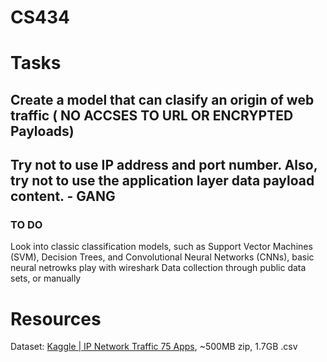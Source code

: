 # CS434
# Tasks
## Create a model that can clasify an origin of web traffic ( NO ACCSES TO URL OR ENCRYPTED Payloads)
## Try not to use IP address and port number. Also, try not to use the application layer data payload content. - GANG 
### TO DO  
Look into classic classification models, such as Support Vector Machines (SVM), Decision Trees, and Convolutional Neural Networks (CNNs), basic neural netrowks 
play with wireshark
Data collection through public data sets, or manually 

# Resources

Dataset: [Kaggle | IP Network Traffic 75 Apps](https://www.kaggle.com/datasets/jsrojas/ip-network-traffic-flows-labeled-with-87-apps), ~500MB zip, 1.7GB .csv
